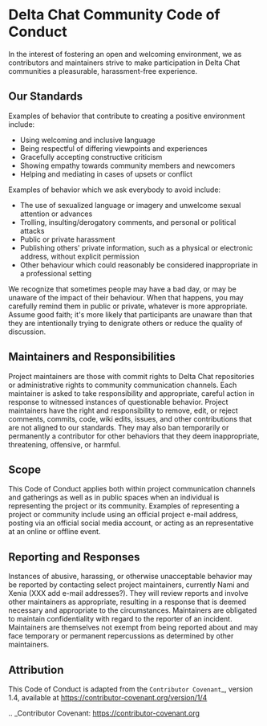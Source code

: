 # Delta Chat Community Code of Conduct

In the interest of fostering an open and welcoming environment, we as
contributors and maintainers strive to make participation in Delta Chat
communities a pleasurable, harassment-free experience.


## Our Standards

Examples of behavior that contribute to creating a positive environment include:

* Using welcoming and inclusive language
* Being respectful of differing viewpoints and experiences
* Gracefully accepting constructive criticism
* Showing empathy towards community members and newcomers
* Helping and mediating in cases of upsets or conflict

Examples of behavior which we ask everybody to avoid include:

* The use of sexualized language or imagery and unwelcome sexual attention or advances
* Trolling, insulting/derogatory comments, and personal or political attacks
* Public or private harassment
* Publishing others' private information, such as a physical or electronic
  address, without explicit permission
* Other behaviour which could reasonably be considered inappropriate in a
  professional setting

We recognize that sometimes people may have a bad day, or may be unaware of
the impact of their behaviour. When that happens, you may carefully remind
them in public or private, whatever is more appropriate. Assume good faith;
it's more likely that participants are unaware than that they are intentionally
trying to denigrate others or reduce the quality of discussion.


## Maintainers and Responsibilities

Project maintainers are those with commit rights to Delta Chat repositories or administrative rights to community communication channels.
Each maintainer is asked to take responsibility and appropriate, careful action
in response to witnessed instances of questionable behavior.
Project maintainers have the right and responsibility to remove, edit, or
reject comments, commits, code, wiki edits, issues, and other contributions
that are not aligned to our standards.
They may also ban temporarily or permanently a contributor for
other behaviors that they deem inappropriate, threatening, offensive, or harmful.

## Scope

This Code of Conduct applies both within project communication channels and
gatherings as well as in public spaces
when an individual is representing the project or its community. Examples of
representing a project or community include using an official project e-mail
address, posting via an official social media account, or acting as an
representative at an online or offline event.

## Reporting and Responses

Instances of abusive, harassing, or otherwise unacceptable behavior may be
reported by contacting select project maintainers, currently Nami and Xenia (XXX add e-mail addresses?).
They will review reports and involve other maintainers as appropriate,
resulting in a response that is deemed necessary and appropriate to the circumstances.
Maintainers are obligated to maintain confidentiality with regard to the reporter of an incident. Maintainers are themselves not exempt from being reported about and may face
temporary or permanent repercussions as determined by other maintainers.


## Attribution

This Code of Conduct is adapted from the `Contributor Covenant`_, version 1.4,
available at https://contributor-covenant.org/version/1/4

.. _Contributor Covenant: https://contributor-covenant.org
